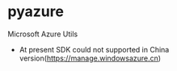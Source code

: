 # pyazure
Microsoft Azure Utils

* At present SDK could not supported in China version(https://manage.windowsazure.cn)